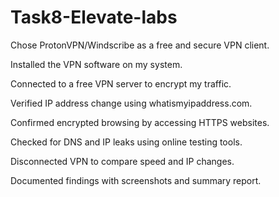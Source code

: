 # Task8-Elevate-labs

Chose ProtonVPN/Windscribe as a free and secure VPN client.

Installed the VPN software on my system.

Connected to a free VPN server to encrypt my traffic.

Verified IP address change using whatismyipaddress.com.

Confirmed encrypted browsing by accessing HTTPS websites.

Checked for DNS and IP leaks using online testing tools.

Disconnected VPN to compare speed and IP changes.

Documented findings with screenshots and summary report.
